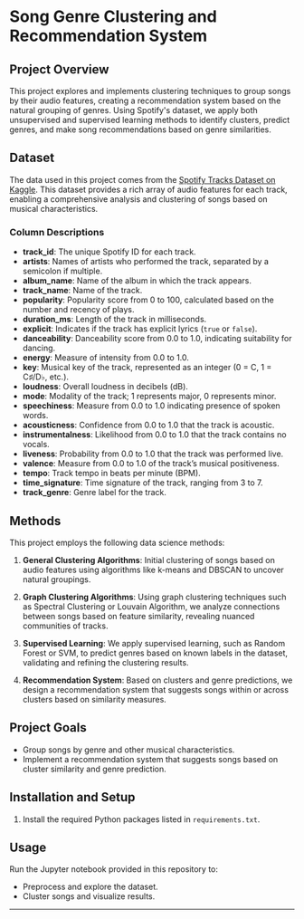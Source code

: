 # Song Genre Clustering and Recommendation System

## Project Overview
This project explores and implements clustering techniques to group songs by their audio features, creating a recommendation system based on the natural grouping of genres. Using Spotify's dataset, we apply both unsupervised and supervised learning methods to identify clusters, predict genres, and make song recommendations based on genre similarities.

## Dataset
The data used in this project comes from the [Spotify Tracks Dataset on Kaggle](https://www.kaggle.com/datasets/maharshipandya/-spotify-tracks-dataset). This dataset provides a rich array of audio features for each track, enabling a comprehensive analysis and clustering of songs based on musical characteristics.

### Column Descriptions
- **track_id**: The unique Spotify ID for each track.
- **artists**: Names of artists who performed the track, separated by a semicolon if multiple.
- **album_name**: Name of the album in which the track appears.
- **track_name**: Name of the track.
- **popularity**: Popularity score from 0 to 100, calculated based on the number and recency of plays.
- **duration_ms**: Length of the track in milliseconds.
- **explicit**: Indicates if the track has explicit lyrics (`true` or `false`).
- **danceability**: Danceability score from 0.0 to 1.0, indicating suitability for dancing.
- **energy**: Measure of intensity from 0.0 to 1.0.
- **key**: Musical key of the track, represented as an integer (0 = C, 1 = C♯/D♭, etc.).
- **loudness**: Overall loudness in decibels (dB).
- **mode**: Modality of the track; 1 represents major, 0 represents minor.
- **speechiness**: Measure from 0.0 to 1.0 indicating presence of spoken words.
- **acousticness**: Confidence from 0.0 to 1.0 that the track is acoustic.
- **instrumentalness**: Likelihood from 0.0 to 1.0 that the track contains no vocals.
- **liveness**: Probability from 0.0 to 1.0 that the track was performed live.
- **valence**: Measure from 0.0 to 1.0 of the track’s musical positiveness.
- **tempo**: Track tempo in beats per minute (BPM).
- **time_signature**: Time signature of the track, ranging from 3 to 7.
- **track_genre**: Genre label for the track.

## Methods
This project employs the following data science methods:

1. **General Clustering Algorithms**: Initial clustering of songs based on audio features using algorithms like k-means and DBSCAN to uncover natural groupings.

2. **Graph Clustering Algorithms**: Using graph clustering techniques such as Spectral Clustering or Louvain Algorithm, we analyze connections between songs based on feature similarity, revealing nuanced communities of tracks.

3. **Supervised Learning**: We apply supervised learning, such as Random Forest or SVM, to predict genres based on known labels in the dataset, validating and refining the clustering results.

4. **Recommendation System**: Based on clusters and genre predictions, we design a recommendation system that suggests songs within or across clusters based on similarity measures.

## Project Goals
- Group songs by genre and other musical characteristics.
- Implement a recommendation system that suggests songs based on cluster similarity and genre prediction.

## Installation and Setup
1. Install the required Python packages listed in `requirements.txt`.

## Usage
Run the Jupyter notebook provided in this repository to:
- Preprocess and explore the dataset.
- Cluster songs and visualize results.

---